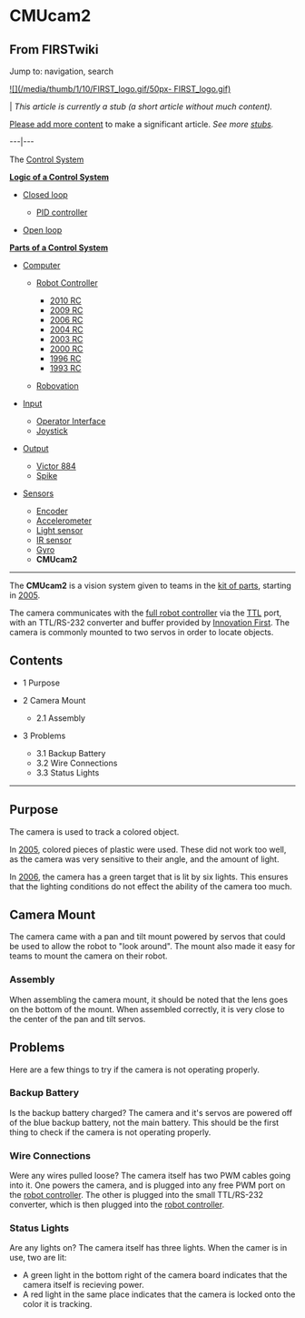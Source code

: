 # CMUcam2

## From FIRSTwiki

Jump to: navigation, search

[![](/media/thumb/1/10/FIRST_logo.gif/50px-
FIRST_logo.gif)](Image:FIRST_logo.gif)

| _This article is currently a stub (a short article without much content)._

[Please add more content](http://www.firstwiki.net/index.php?title=CMUcam2&action=edit "http://www.firstwiki.net/index.php?title=CMUcam2&action=edit") to make a significant article. _See more [stubs](Special:Shortpages "Special:Shortpages")._

---|---

The [Control System](control-system)

**[Logic of a Control System](Logic_of_a_control_system "Logic of a control system")**

- [Closed loop](closed-loop)

  - [PID controller](PID_controller "PID controller")

- [Open loop](open-loop)

**[Parts of a Control System](Parts_of_a_control_system "Parts of a control system")**

- [Computer](Computer "Computer")

  - [Robot Controller](robot-controller)

    - [2010 RC](Robot_Controller_%282010%29 "Robot Controller \(2010\)")
    - [2009 RC](Robot_Controller_%282009%29 "Robot Controller \(2009\)")
    - [2006 RC](Robot_Controller_%282006%29 "Robot Controller \(2006\)")
    - [2004 RC](Robot_Controller_%282004%29 "Robot Controller \(2004\)")
    - [2003 RC](Robot_Controller_%282003%29 "Robot Controller \(2003\)")
    - [2000 RC](Robot_Controller_%282000%29 "Robot Controller \(2000\)")
    - [1996 RC](/index.php?title=Robot_Controller_%281996%29&action=edit "Robot Controller \(1996\)")
    - [1993 RC](/index.php?title=Robot_Controller_%281993%29&action=edit "Robot Controller \(1993\)")

  - [Robovation](robovation)

- [Input](input)

  - [Operator Interface](operator-interface)
  - [Joystick](joystick)

- [Output](output)

  - [Victor 884](victor-884)
  - [Spike](spike-relay)

- [Sensors](sensor)

  - [Encoder](encoder)
  - [Accelerometer](accelerometer)
  - [Light sensor](/index.php?title=Light_sensor&action=edit "Light sensor")
  - [IR sensor](tsop34840)
  - [Gyro](gyro)
  - **CMUcam2**

--------------------------------------------------------------------------------

The **CMUcam2** is a vision system given to teams in the [kit of parts](kit-of-parts), starting in [2005](triple-play).

The camera communicates with the [full robot controller](Full_robot_controller "Full robot controller") via the [TTL](/index.php?title=TTL&action=edit "TTL") port, with an TTL/RS-232 converter and buffer provided by [Innovation First](Innovation_First%2C_Inc. "Innovation First, Inc."). The camera is commonly mounted to two servos in order to locate objects.

## Contents

- 1 Purpose
- 2 Camera Mount

  - 2.1 Assembly

- 3 Problems

  - 3.1 Backup Battery
  - 3.2 Wire Connections
  - 3.3 Status Lights

--------------------------------------------------------------------------------

## Purpose

The camera is used to track a colored object.

In [2005](triple-play), colored pieces of plastic were used. These did not work too well, as the camera was very sensitive to their angle, and the amount of light.

In [2006](aim-high), the camera has a green target that is lit by six lights. This ensures that the lighting conditions do not effect the ability of the camera too much.

## Camera Mount

The camera came with a pan and tilt mount powered by servos that could be used to allow the robot to "look around". The mount also made it easy for teams to mount the camera on their robot.

### Assembly

When assembling the camera mount, it should be noted that the lens goes on the bottom of the mount. When assembled correctly, it is very close to the center of the pan and tilt servos.

## Problems

Here are a few things to try if the camera is not operating properly.

### Backup Battery

Is the backup battery charged? The camera and it's servos are powered off of the blue backup battery, not the main battery. This should be the first thing to check if the camera is not operating properly.

### Wire Connections

Were any wires pulled loose? The camera itself has two PWM cables going into it. One powers the camera, and is plugged into any free PWM port on the [robot controller](robot-controller). The other is plugged into the small TTL/RS-232 converter, which is then plugged into the [robot controller](robot-controller).

### Status Lights

Are any lights on? The camera itself has three lights. When the camer is in use, two are lit:

- A green light in the bottom right of the camera board indicates that the camera itself is recieving power.
- A red light in the same place indicates that the camera is locked onto the color it is tracking.
